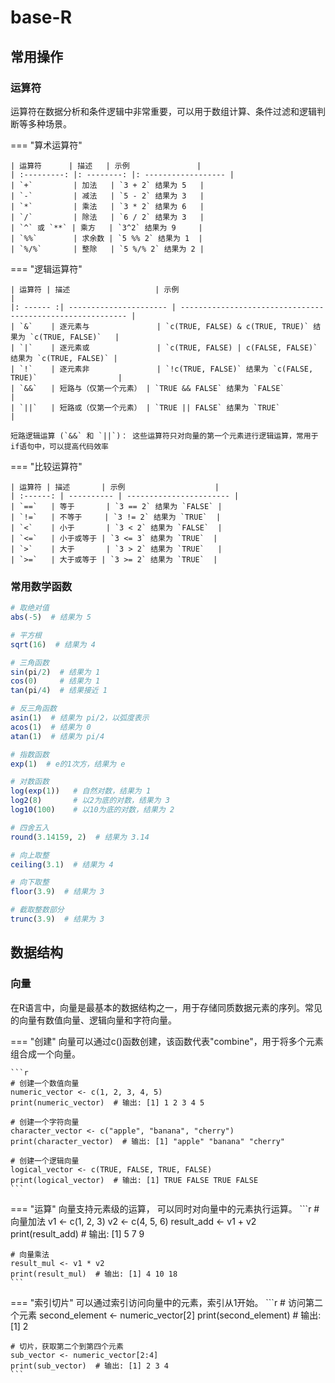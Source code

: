# base-R

## 常用操作

### 运算符

运算符在数据分析和条件逻辑中非常重要，可以用于数组计算、条件过滤和逻辑判断等多种场景。

=== "算术运算符"

    | 运算符      | 描述   | 示例               |
    | :---------: |: --------: |: ------------------ |
    | `+`         | 加法   | `3 + 2` 结果为 5   |
    | `-`         | 减法   | `5 - 2` 结果为 3   |
    | `*`         | 乘法   | `3 * 2` 结果为 6   |
    | `/`         | 除法   | `6 / 2` 结果为 3   |
    | `^` 或 `**` | 乘方   | `3^2` 结果为 9     |
    | `%%`        | 求余数 | `5 %% 2` 结果为 1  |
    | `%/%`       | 整除   | `5 %/% 2` 结果为 2 |

=== "逻辑运算符"

    | 运算符 | 描述                   | 示例                                                       |
    |: ------ :| ---------------------- | ---------------------------------------------------------- |
    | `&`    | 逐元素与               | `c(TRUE, FALSE) & c(TRUE, TRUE)` 结果为 `c(TRUE, FALSE)`   |
    | `|`    | 逐元素或               | `c(TRUE, FALSE) | c(FALSE, FALSE)` 结果为 `c(TRUE, FALSE)` |
    | `!`    | 逐元素非               | `!c(TRUE, FALSE)` 结果为 `c(FALSE, TRUE)`                  |
    | `&&`   | 短路与（仅第一个元素） | `TRUE && FALSE` 结果为 `FALSE`                             |
    | `||`   | 短路或（仅第一个元素） | `TRUE || FALSE` 结果为 `TRUE`                              |
    
    短路逻辑运算 (`&&` 和 `||`)： 这些运算符只对向量的第一个元素进行逻辑运算，常用于if语句中，可以提高代码效率

=== "比较运算符"

    | 运算符 | 描述       | 示例                    |
    | :------: | ---------- | ----------------------- |
    | `==`   | 等于       | `3 == 2` 结果为 `FALSE` |
    | `!=`   | 不等于     | `3 != 2` 结果为 `TRUE`  |
    | `<`    | 小于       | `3 < 2` 结果为 `FALSE`  |
    | `<=`   | 小于或等于 | `3 <= 3` 结果为 `TRUE`  |
    | `>`    | 大于       | `3 > 2` 结果为 `TRUE`   |
    | `>=`   | 大于或等于 | `3 >= 2` 结果为 `TRUE`  |

### 常用数学函数

```R
# 取绝对值
abs(-5)  # 结果为 5

# 平方根
sqrt(16)  # 结果为 4

# 三角函数
sin(pi/2)  # 结果为 1
cos(0)     # 结果为 1
tan(pi/4)  # 结果接近 1

# 反三角函数
asin(1)  # 结果为 pi/2，以弧度表示
acos(1)  # 结果为 0
atan(1)  # 结果为 pi/4

# 指数函数
exp(1)  # e的1次方，结果为 e

# 对数函数
log(exp(1))   # 自然对数，结果为 1
log2(8)       # 以2为底的对数，结果为 3
log10(100)    # 以10为底的对数，结果为 2

# 四舍五入
round(3.14159, 2)  # 结果为 3.14

# 向上取整
ceiling(3.1)  # 结果为 4

# 向下取整
floor(3.9)  # 结果为 3

# 截取整数部分
trunc(3.9)  # 结果为 3

```



## 数据结构 

### 向量

在R语言中，向量是最基本的数据结构之一，用于存储同质数据元素的序列。常见的向量有数值向量、逻辑向量和字符向量。

=== "创建"
    向量可以通过c()函数创建，该函数代表"combine"，用于将多个元素组合成一个向量。

    ```r
    # 创建一个数值向量
    numeric_vector <- c(1, 2, 3, 4, 5)
    print(numeric_vector)  # 输出: [1] 1 2 3 4 5

    # 创建一个字符向量
    character_vector <- c("apple", "banana", "cherry")
    print(character_vector)  # 输出: [1] "apple" "banana" "cherry"

    # 创建一个逻辑向量
    logical_vector <- c(TRUE, FALSE, TRUE, FALSE)
    print(logical_vector)  # 输出: [1] TRUE FALSE TRUE FALSE
    ```
=== "运算"
    向量支持元素级的运算， 可以同时对向量中的元素执行运算。
    ```r
    # 向量加法
    v1 <- c(1, 2, 3)
    v2 <- c(4, 5, 6)
    result_add <- v1 + v2
    print(result_add)  # 输出: [1] 5 7 9

    # 向量乘法
    result_mul <- v1 * v2
    print(result_mul)  # 输出: [1] 4 10 18
    ```
=== "索引切片"
    可以通过索引访问向量中的元素，索引从1开始。
    ```r
    # 访问第二个元素
    second_element <- numeric_vector[2]
    print(second_element)  # 输出: [1] 2

    # 切片，获取第二个到第四个元素
    sub_vector <- numeric_vector[2:4]
    print(sub_vector)  # 输出: [1] 2 3 4
    ```
